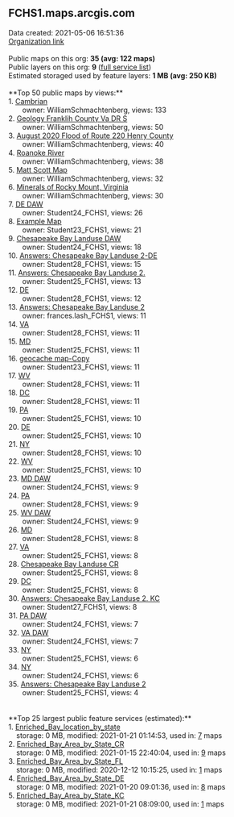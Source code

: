 <h2>FCHS1.maps.arcgis.com</h2> Data created: 2021-05-06 16:51:36 <br /><a target='new' href='https://FCHS1.maps.arcgis.com'>Organization link</a><br /><br />Public maps on this org: <b>35 (avg: 122 maps)</b><br />Public layers on this org: <b>9 </b>(<a target='new' href='https://services.arcgis.com/1GTiVZzB9CposysV/ArcGIS/rest/services'>full service list</a>)<br />Estimated storaged used by feature layers: <b>1 MB (avg: 250 KB)</b><br /><br />**Top 50 public maps by views:**<br />  1. <a target='new' href='https://www.arcgis.com/home/item.html?id=d5703cf7d0c24836bcc9372e86179165'>Cambrian </a> <br />  &nbsp;&nbsp;&nbsp;&nbsp; &nbsp;&nbsp;owner: WilliamSchmachtenberg, views: 133<br />  2. <a target='new' href='https://www.arcgis.com/home/item.html?id=eb7d9b5459e144fdbe1028056ca8adf9'>Geology Franklih County Va DR S</a> <br />  &nbsp;&nbsp;&nbsp;&nbsp; &nbsp;&nbsp;owner: WilliamSchmachtenberg, views: 50<br />  3. <a target='new' href='https://www.arcgis.com/home/item.html?id=5c7eb748ea104309a19b3633b90c9db2'>August 2020 Flood of Route 220 Henry County</a> <br />  &nbsp;&nbsp;&nbsp;&nbsp; &nbsp;&nbsp;owner: WilliamSchmachtenberg, views: 40<br />  4. <a target='new' href='https://www.arcgis.com/home/item.html?id=5e55eec28f5047ec80b0aa54c2c95f3e'>Roanoke River</a> <br />  &nbsp;&nbsp;&nbsp;&nbsp; &nbsp;&nbsp;owner: WilliamSchmachtenberg, views: 38<br />  5. <a target='new' href='https://www.arcgis.com/home/item.html?id=a99746626deb407ab4034f644232acfe'>Matt Scott Map</a> <br />  &nbsp;&nbsp;&nbsp;&nbsp; &nbsp;&nbsp;owner: WilliamSchmachtenberg, views: 32<br />  6. <a target='new' href='https://www.arcgis.com/home/item.html?id=4fafa0a95f1c4704a04df14a9fe09227'>Minerals of Rocky Mount, Virginia</a> <br />  &nbsp;&nbsp;&nbsp;&nbsp; &nbsp;&nbsp;owner: WilliamSchmachtenberg, views: 30<br />  7. <a target='new' href='https://www.arcgis.com/home/item.html?id=afb3aea51fc84a57844167b530f8b993'>DE    DAW</a> <br />  &nbsp;&nbsp;&nbsp;&nbsp; &nbsp;&nbsp;owner: Student24_FCHS1, views: 26<br />  8. <a target='new' href='https://www.arcgis.com/home/item.html?id=f7e0791321b04ab89c410ea1b3ddfc1f'>Example Map</a> <br />  &nbsp;&nbsp;&nbsp;&nbsp; &nbsp;&nbsp;owner: Student23_FCHS1, views: 21<br />  9. <a target='new' href='https://www.arcgis.com/home/item.html?id=4572ec20b947432f83765d58ed054e97'>Chesapeake Bay Landuse DAW</a> <br />  &nbsp;&nbsp;&nbsp;&nbsp; &nbsp;&nbsp;owner: Student24_FCHS1, views: 18<br />  10. <a target='new' href='https://www.arcgis.com/home/item.html?id=741732fca5c74f508917ca04e74e2546'>Answers: Chesapeake Bay Landuse 2-DE</a> <br />  &nbsp;&nbsp;&nbsp;&nbsp; &nbsp;&nbsp;owner: Student28_FCHS1, views: 15<br />  11. <a target='new' href='https://www.arcgis.com/home/item.html?id=f828969441024ce98b65ec24e6081467'>Answers: Chesapeake Bay Landuse 2.</a> <br />  &nbsp;&nbsp;&nbsp;&nbsp; &nbsp;&nbsp;owner: Student25_FCHS1, views: 13<br />  12. <a target='new' href='https://www.arcgis.com/home/item.html?id=e6435c71e318401b96a6e73ff945e4c5'>DE</a> <br />  &nbsp;&nbsp;&nbsp;&nbsp; &nbsp;&nbsp;owner: Student28_FCHS1, views: 12<br />  13. <a target='new' href='https://www.arcgis.com/home/item.html?id=99ce1c2880f44278beede0df563885da'>Answers: Chesapeake Bay Landuse 2</a> <br />  &nbsp;&nbsp;&nbsp;&nbsp; &nbsp;&nbsp;owner: frances.lash_FCHS1, views: 11<br />  14. <a target='new' href='https://www.arcgis.com/home/item.html?id=3dceeb3464f24135bd5fc3f4fcafcbfe'>VA</a> <br />  &nbsp;&nbsp;&nbsp;&nbsp; &nbsp;&nbsp;owner: Student28_FCHS1, views: 11<br />  15. <a target='new' href='https://www.arcgis.com/home/item.html?id=db794ff17920447e9b8db8cca8cb6f7e'>MD</a> <br />  &nbsp;&nbsp;&nbsp;&nbsp; &nbsp;&nbsp;owner: Student25_FCHS1, views: 11<br />  16. <a target='new' href='https://www.arcgis.com/home/item.html?id=b7497e715bca40159c95196f4a787ce5'>geocache map-Copy</a> <br />  &nbsp;&nbsp;&nbsp;&nbsp; &nbsp;&nbsp;owner: Student23_FCHS1, views: 11<br />  17. <a target='new' href='https://www.arcgis.com/home/item.html?id=b0b6ac6ce9e2465da4dd34cf47546855'>WV</a> <br />  &nbsp;&nbsp;&nbsp;&nbsp; &nbsp;&nbsp;owner: Student28_FCHS1, views: 11<br />  18. <a target='new' href='https://www.arcgis.com/home/item.html?id=0ebbe124189e4a8d96cbda450cf45daa'>DC</a> <br />  &nbsp;&nbsp;&nbsp;&nbsp; &nbsp;&nbsp;owner: Student28_FCHS1, views: 11<br />  19. <a target='new' href='https://www.arcgis.com/home/item.html?id=be5dbd30c8184c1c824ac476171775bf'>PA</a> <br />  &nbsp;&nbsp;&nbsp;&nbsp; &nbsp;&nbsp;owner: Student25_FCHS1, views: 10<br />  20. <a target='new' href='https://www.arcgis.com/home/item.html?id=7957805c100d487ebcb6c9d71094e137'>DE</a> <br />  &nbsp;&nbsp;&nbsp;&nbsp; &nbsp;&nbsp;owner: Student25_FCHS1, views: 10<br />  21. <a target='new' href='https://www.arcgis.com/home/item.html?id=e95c6fb023274ba29e70d973e325e3bd'>NY</a> <br />  &nbsp;&nbsp;&nbsp;&nbsp; &nbsp;&nbsp;owner: Student28_FCHS1, views: 10<br />  22. <a target='new' href='https://www.arcgis.com/home/item.html?id=a739b0a9661041bdb3a222b6b890d5c6'>WV</a> <br />  &nbsp;&nbsp;&nbsp;&nbsp; &nbsp;&nbsp;owner: Student25_FCHS1, views: 10<br />  23. <a target='new' href='https://www.arcgis.com/home/item.html?id=4918902e5861413eb57fa1423388ddf8'> MD    DAW</a> <br />  &nbsp;&nbsp;&nbsp;&nbsp; &nbsp;&nbsp;owner: Student24_FCHS1, views: 9<br />  24. <a target='new' href='https://www.arcgis.com/home/item.html?id=dbce24be12b7419e94d6ade6cb3e72f6'>PA</a> <br />  &nbsp;&nbsp;&nbsp;&nbsp; &nbsp;&nbsp;owner: Student28_FCHS1, views: 9<br />  25. <a target='new' href='https://www.arcgis.com/home/item.html?id=e9ff362fc49c4a4f84d6f263b1f7128e'>WV    DAW</a> <br />  &nbsp;&nbsp;&nbsp;&nbsp; &nbsp;&nbsp;owner: Student24_FCHS1, views: 9<br />  26. <a target='new' href='https://www.arcgis.com/home/item.html?id=1cc45a84f6e4411698e4823ce05534a4'>MD</a> <br />  &nbsp;&nbsp;&nbsp;&nbsp; &nbsp;&nbsp;owner: Student28_FCHS1, views: 8<br />  27. <a target='new' href='https://www.arcgis.com/home/item.html?id=531fbe12a8a542f9ba86c6197b566351'>VA</a> <br />  &nbsp;&nbsp;&nbsp;&nbsp; &nbsp;&nbsp;owner: Student25_FCHS1, views: 8<br />  28. <a target='new' href='https://www.arcgis.com/home/item.html?id=a7af242680b44276abfcf53f4c1d5312'>Chesapeake Bay Landuse CR</a> <br />  &nbsp;&nbsp;&nbsp;&nbsp; &nbsp;&nbsp;owner: Student25_FCHS1, views: 8<br />  29. <a target='new' href='https://www.arcgis.com/home/item.html?id=2efad7bafc63405abd42ffa32e273a19'>DC</a> <br />  &nbsp;&nbsp;&nbsp;&nbsp; &nbsp;&nbsp;owner: Student25_FCHS1, views: 8<br />  30. <a target='new' href='https://www.arcgis.com/home/item.html?id=84f7f217206a40ddbc3b01556b89b855'>Answers: Chesapeake Bay Landuse 2. KC</a> <br />  &nbsp;&nbsp;&nbsp;&nbsp; &nbsp;&nbsp;owner: Student27_FCHS1, views: 8<br />  31. <a target='new' href='https://www.arcgis.com/home/item.html?id=ac091e6cb6194d2d8419fff6c48c2cfd'>PA    DAW</a> <br />  &nbsp;&nbsp;&nbsp;&nbsp; &nbsp;&nbsp;owner: Student24_FCHS1, views: 7<br />  32. <a target='new' href='https://www.arcgis.com/home/item.html?id=552cd16e3df541aba05bbf0b463742ca'>VA    DAW</a> <br />  &nbsp;&nbsp;&nbsp;&nbsp; &nbsp;&nbsp;owner: Student24_FCHS1, views: 7<br />  33. <a target='new' href='https://www.arcgis.com/home/item.html?id=ea681c99c2a94660a660acaf2645e2db'>NY</a> <br />  &nbsp;&nbsp;&nbsp;&nbsp; &nbsp;&nbsp;owner: Student25_FCHS1, views: 6<br />  34. <a target='new' href='https://www.arcgis.com/home/item.html?id=14102d51526f42e2b2117aabdf33a6b5'>NY</a> <br />  &nbsp;&nbsp;&nbsp;&nbsp; &nbsp;&nbsp;owner: Student24_FCHS1, views: 6<br />  35. <a target='new' href='https://www.arcgis.com/home/item.html?id=817d22c1859a4a72ba08e88cadec44ff'>Answers: Chesapeake Bay Landuse 2</a> <br />  &nbsp;&nbsp;&nbsp;&nbsp; &nbsp;&nbsp;owner: Student25_FCHS1, views: 4<br /><br /><br />**Top 25 largest public feature services (estimated):**<br /> 1. <a target='new' href='https://www.arcgis.com/home/item.html?id=dee517de66bc4750aab30f2fe50cf69f'>Enriched_Bay_location_by_state</a><br /> &nbsp;&nbsp;&nbsp;&nbsp;storage: 0 MB, modified: 2021-01-21 01:14:53,  used in: <a target='new' href='https://ed-ind-tb.s3-us-west-1.amazonaws.com/ADI/dee517de66bc4750aab30f2fe50cf69f.html'> 7</a> maps<br /> 2. <a target='new' href='https://www.arcgis.com/home/item.html?id=0eb96938123d4259b1fd4e0880798a63'>Enriched_Bay_Area_by_State_CR</a><br /> &nbsp;&nbsp;&nbsp;&nbsp;storage: 0 MB, modified: 2021-01-15 22:40:04,  used in: <a target='new' href='https://ed-ind-tb.s3-us-west-1.amazonaws.com/ADI/0eb96938123d4259b1fd4e0880798a63.html'> 9</a> maps<br /> 3. <a target='new' href='https://www.arcgis.com/home/item.html?id=4637a7584265406ba1f96a23ac20a64b'>Enriched_Bay_Area_by_State_FL</a><br /> &nbsp;&nbsp;&nbsp;&nbsp;storage: 0 MB, modified: 2020-12-12 10:15:25,  used in: <a target='new' href='https://ed-ind-tb.s3-us-west-1.amazonaws.com/ADI/4637a7584265406ba1f96a23ac20a64b.html'> 1</a> maps<br /> 4. <a target='new' href='https://www.arcgis.com/home/item.html?id=c8c10b6116b84b8a82f401d0142e1696'>Enriched_Bay_Area_by_State_DE</a><br /> &nbsp;&nbsp;&nbsp;&nbsp;storage: 0 MB, modified: 2021-01-20 09:01:36,  used in: <a target='new' href='https://ed-ind-tb.s3-us-west-1.amazonaws.com/ADI/c8c10b6116b84b8a82f401d0142e1696.html'> 8</a> maps<br /> 5. <a target='new' href='https://www.arcgis.com/home/item.html?id=aa899e0bc20449509dfbe09a7d454d31'>Enriched_Bay_Area_by_State_KC</a><br /> &nbsp;&nbsp;&nbsp;&nbsp;storage: 0 MB, modified: 2021-01-21 08:09:00,  used in: <a target='new' href='https://ed-ind-tb.s3-us-west-1.amazonaws.com/ADI/aa899e0bc20449509dfbe09a7d454d31.html'> 1</a> maps<br />